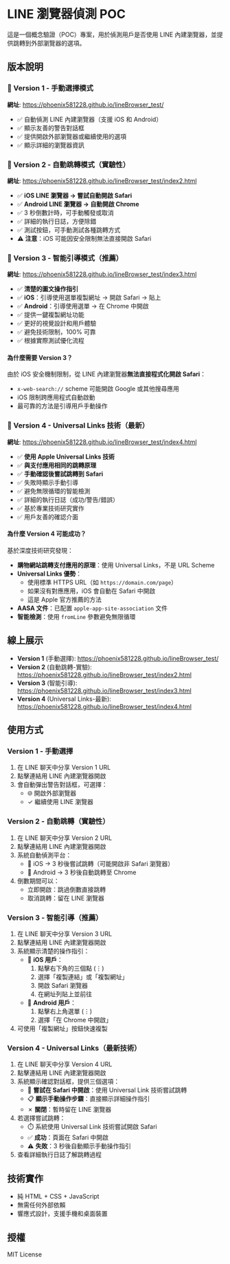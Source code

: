 # LINE 瀏覽器偵測 POC

這是一個概念驗證（POC）專案，用於偵測用戶是否使用 LINE 內建瀏覽器，並提供跳轉到外部瀏覽器的選項。

## 版本說明

### 📱 Version 1 - 手動選擇模式
**網址**: https://phoenix581228.github.io/lineBrowser_test/

- ✅ 自動偵測 LINE 內建瀏覽器（支援 iOS 和 Android）
- ✅ 顯示友善的警告對話框
- ✅ 提供開啟外部瀏覽器或繼續使用的選項
- ✅ 顯示詳細的瀏覽器資訊

### 🚀 Version 2 - 自動跳轉模式（實驗性）
**網址**: https://phoenix581228.github.io/lineBrowser_test/index2.html

- ✅ **iOS LINE 瀏覽器 → 嘗試自動開啟 Safari**
- ✅ **Android LINE 瀏覽器 → 自動開啟 Chrome**
- ✅ 3 秒倒數計時，可手動觸發或取消
- ✅ 詳細的執行日誌，方便除錯
- ✅ 測試按鈕，可手動測試各種跳轉方式
- ⚠️ **注意**：iOS 可能因安全限制無法直接開啟 Safari

### 🎯 Version 3 - 智能引導模式（推薦）
**網址**: https://phoenix581228.github.io/lineBrowser_test/index3.html

- ✅ **清楚的圖文操作指引**
- ✅ **iOS**：引導使用選單複製網址 → 開啟 Safari → 貼上
- ✅ **Android**：引導使用選單 → 在 Chrome 中開啟
- ✅ 提供一鍵複製網址功能
- ✅ 更好的視覺設計和用戶體驗
- ✅ 避免技術限制，100% 可靠
- ✅ 根據實際測試優化流程

#### 為什麼需要 Version 3？

由於 iOS 安全機制限制，從 LINE 內建瀏覽器**無法直接程式化開啟 Safari**：
- `x-web-search://` scheme 可能開啟 Google 或其他搜尋應用
- iOS 限制跨應用程式自動啟動
- 最可靠的方法是引導用戶手動操作

### 🎯 Version 4 - Universal Links 技術（最新）
**網址**: https://phoenix581228.github.io/lineBrowser_test/index4.html

- ✅ **使用 Apple Universal Links 技術**
- ✅ **與支付應用相同的跳轉原理**
- ✅ **手動確認後嘗試跳轉到 Safari**
- ✅ 失敗時顯示手動引導
- ✅ 避免無限循環的智能檢測
- ✅ 詳細的執行日誌（成功/警告/錯誤）
- ✅ 基於專業技術研究實作
- ✅ 用戶友善的確認介面

#### 為什麼 Version 4 可能成功？

基於深度技術研究發現：
- **購物網站跳轉支付應用的原理**：使用 Universal Links，不是 URL Scheme
- **Universal Links 優勢**：
  - 使用標準 HTTPS URL（如 `https://domain.com/page`）
  - 如果沒有對應應用，iOS 會自動在 Safari 中開啟
  - 這是 Apple 官方推薦的方法
- **AASA 文件**：已配置 `apple-app-site-association` 文件
- **智能檢測**：使用 `fromLine` 參數避免無限循環

## 線上展示

- **Version 1** (手動選擇): https://phoenix581228.github.io/lineBrowser_test/
- **Version 2** (自動跳轉-實驗): https://phoenix581228.github.io/lineBrowser_test/index2.html
- **Version 3** (智能引導): https://phoenix581228.github.io/lineBrowser_test/index3.html
- **Version 4** (Universal Links-最新): https://phoenix581228.github.io/lineBrowser_test/index4.html

## 使用方式

### Version 1 - 手動選擇
1. 在 LINE 聊天中分享 Version 1 URL
2. 點擊連結用 LINE 內建瀏覽器開啟
3. 會自動彈出警告對話框，可選擇：
   - 🌐 開啟外部瀏覽器
   - ✓ 繼續使用 LINE 瀏覽器

### Version 2 - 自動跳轉（實驗性）
1. 在 LINE 聊天中分享 Version 2 URL
2. 點擊連結用 LINE 內建瀏覽器開啟
3. 系統自動偵測平台：
   - 🍎 iOS → 3 秒後嘗試跳轉（可能開啟非 Safari 瀏覽器）
   - 🤖 Android → 3 秒後自動跳轉至 Chrome
4. 倒數期間可以：
   - 立即開啟：跳過倒數直接跳轉
   - 取消跳轉：留在 LINE 瀏覽器

### Version 3 - 智能引導（推薦）
1. 在 LINE 聊天中分享 Version 3 URL
2. 點擊連結用 LINE 內建瀏覽器開啟
3. 系統顯示清楚的操作指引：
   - 🍎 **iOS 用戶**：
     1. 點擊右下角的三個點 (⋮)
     2. 選擇「複製連結」或「複製網址」
     3. 開啟 Safari 瀏覽器
     4. 在網址列貼上並前往
   - 🤖 **Android 用戶**：
     1. 點擊右上角選單 (⋮)
     2. 選擇「在 Chrome 中開啟」
4. 可使用「複製網址」按鈕快速複製

### Version 4 - Universal Links（最新技術）
1. 在 LINE 聊天中分享 Version 4 URL
2. 點擊連結用 LINE 內建瀏覽器開啟
3. 系統顯示確認對話框，提供三個選項：
   - 🚀 **嘗試在 Safari 中開啟**：使用 Universal Link 技術嘗試跳轉
   - 📋 **顯示手動操作步驟**：直接顯示詳細操作指引
   - ✗ **關閉**：暫時留在 LINE 瀏覽器
4. 若選擇嘗試跳轉：
   - ⏱️ 系統使用 Universal Link 技術嘗試開啟 Safari
   - ✅ **成功**：頁面在 Safari 中開啟
   - ⚠️ **失敗**：3 秒後自動顯示手動操作指引
5. 查看詳細執行日誌了解跳轉過程

## 技術實作

- 純 HTML + CSS + JavaScript
- 無需任何外部依賴
- 響應式設計，支援手機和桌面裝置

## 授權

MIT License
